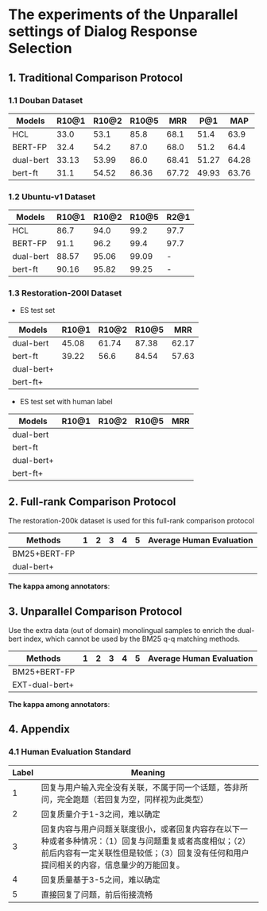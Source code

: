 # The experiments of the Unparallel settings of Dialog Response Selection

## 1. Traditional Comparison Protocol

### 1.1 Douban Dataset

<!-- seed=0; bsz=64; max_len=256,64; epoch=10; lr=5e-5; warmup_ratio=0.0l grad_clip=5.0;-->
| Models             | R10@1 | R10@2 | R10@5 | MRR   |  P@1  |  MAP   |
| ------------------ | ----- | ----- | ----- | ----- | ----- | ------ |
| HCL                | 33.0  | 53.1  | 85.8  | 68.1  | 51.4  | 63.9   |
| BERT-FP            | 32.4  | 54.2  | 87.0  | 68.0  | 51.2  | 64.4   |
| dual-bert          | 33.13 | 53.99 | 86.0  | 68.41 | 51.27 | 64.28  |
| bert-ft            | 31.1  | 54.52 | 86.36 | 67.72 | 49.93 | 63.76  |

### 1.2 Ubuntu-v1 Dataset

<!-- seed=0; bsz=64; max_len=256,64; epoch=10(bert-ft=5); lr=5e-5; warmup_ratio=0.0l grad_clip=5.0;-->
| Models         | R10@1 | R10@2 | R10@5 | R2@1   |
| -------------- | ----- | ----- | ----- | ------ |
| HCL            | 86.7  | 94.0  | 99.2  | 97.7   |
| BERT-FP        | 91.1  | 96.2  | 99.4  | 97.7   |
| dual-bert      | 88.57 | 95.06 | 99.09 | - |
| bert-ft        | 90.16 | 95.82 | 99.25 | - |

### 1.3 Restoration-200l Dataset

* ES test set

<!-- + means the post-train has been used;
bert-fp parameters: lr=3e-5; grad_clip=5.0; see0; batch_size=96; max_len=256, min_mask_num=2;
max_mask_num=20; masked_lm_prob=0.15; min_context_length=2; min_token_length=20; epoch=25; warmup_ratio=0.01-->
| Models             | R10@1 | R10@2 | R10@5 | MRR   |
| ------------------ | ----- | ----- | ----- | ----- |
| dual-bert          | 45.08 | 61.74 | 87.38 | 62.17 |
| bert-ft            | 39.22 | 56.6  | 84.54 | 57.63 |
| dual-bert+         |  |  |  |  |
| bert-ft+           |  |  |  |  |

* ES test set with human label

| Models             | R10@1 | R10@2 | R10@5 | MRR   |
| ------------------ | ----- | ----- | ----- | ----- |
| dual-bert          | | | | |
| bert-ft            | | | | |
| dual-bert+         | | | | |
| bert-ft+           | | | | |

## 2. Full-rank Comparison Protocol

The restoration-200k dataset is used for this full-rank comparison protocol

<!-- 
test set is not used in the faiss index; 
put the context utterances in the index(faiss and ES q-q matching index) 
-->
| Methods          | 1 | 2 | 3 | 4 | 5 | Average Human Evaluation | 
| ---------------- | - | - | - | - | - | ------------------------ |
| BM25+BERT-FP     |   |   |   |   |   |                          |
| dual-bert+   |   |   |   |   |   |                          |

**The kappa among annotators**: 

## 3. Unparallel Comparison Protocol

Use the extra data (out of domain) monolingual samples to enrich the dual-bert index, which cannot be used by the BM25 q-q matching methods.
<!-- 
test set is not used in the faiss index; put the context utterances in the index(faiss and ES q-q matching index) 
EXT means the extra data is used
BERT-FP=bert-ft+
-->
| Methods          | 1 | 2 | 3 | 4 | 5 | Average Human Evaluation | 
| ---------------- | - | - | - | - | - | ------------------------ |
| BM25+BERT-FP     |   |   |   |   |   |                          |
| EXT-dual-bert+   |   |   |   |   |   |                          |

**The kappa among annotators**: 

## 4. Appendix

### 4.1 Human Evaluation Standard

| Label |  Meaning |
| ----- | -------- |
| 1     | 回复与用户输入完全没有关联，不属于同一个话题，答非所问，完全跑题（若回复为空，同样视为此类型） | 
| 2     | 回复质量介于1-3之间，难以确定 |
| 3     | 回复内容与用户问题关联度很小，或者回复内容存在以下一种或者多种情况：（1）回复与问题重复或者高度相似；（2）前后内容有一定关联性但是较低；（3）回复没有任何和用户提问相关的内容，信息量少的万能回复。|
| 4     | 回复质量基于3-5之间，难以确定 |
| 5     | 直接回复了问题，前后衔接流畅  |
